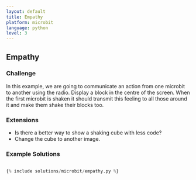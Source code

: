 ```yaml
---
layout: default
title: Empathy
platform: microbit
language: python
level: 3
---
```

## Empathy

### Challenge
In this example, we are going to communicate an action from one microbit to another using the radio. Display a block in the
centre of the screen. When the first microbit is shaken it should transmit this feeling to all those around it and
make them shake their blocks too.


### Extensions

* Is there a better way to show a shaking cube with less code?
* Change the cube to another image.


### Example Solutions

```python

{% include solutions/microbit/empathy.py %}

```        
